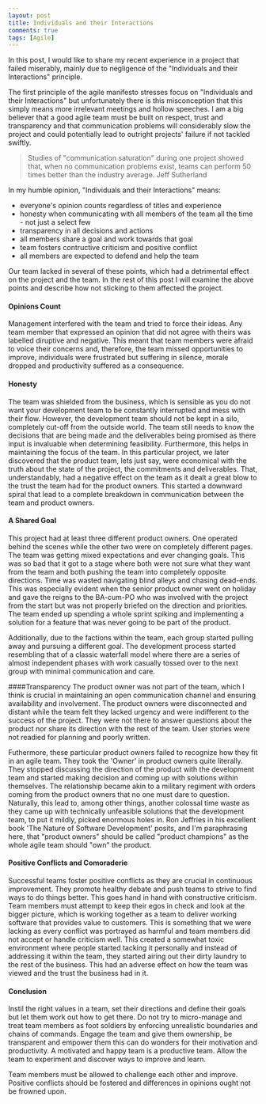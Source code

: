 ```yaml
---
layout: post
title: Individuals and their Interactions
comments: true
tags: [Agile]
---
```

In this post, I would like to share my recent experience in a project that failed miserably, mainly due to negligence of the "Individuals and their Interactions" principle.

The first principle of the agile manifesto stresses focus on "Individuals and their Interactions" but unfortunately there is this misconception that this simply means more irrelevant meetings and hollow speeches. I am a big believer that a good agile team must be built on respect, trust and transparency and that communication problems will considerably slow the project and could potentially lead to outright projects' failure if not tackled swiftly.

> Studies of "communication saturation" during one project showed that, when no communication problems exist, teams can perform 50 times better than the industry average. Jeff Sutherland

In my humble opinion, "Individuals and their Interactions" means:
- everyone's opinion counts regardless of titles and experience
- honesty when communicating with all members of the team all the time - not just a select few
- transparency in all decisions and actions
- all members share a goal and work towards that goal
- team fosters contructive criticism and positive conflict
- all members are expected to defend and help the team

Our team lacked in several of these points, which had a detrimental effect on the project and the team. In the rest of this post I will examine the above points and describe how not sticking to them affected the project.

#### Opinions Count
Management interfered with the team and tried to force their ideas. Any team member that expressed an opinion that did not agree with theirs was labelled diruptive and negative. This meant that team members were afraid to voice their concerns and, therefore, the team missed opportunities to improve, individuals were frustrated but suffering in silence, morale dropped and productivity suffered as a consequence.

#### Honesty
The team was shielded from the business, which is sensible as you do not want your development team to be constantly interrupted and mess with their flow. However, the development team should not be kept in a silo, completely cut-off from the outside world. The team still needs to know the decisions that are being made and the deliverables being promised as there input is invaluable when determining feasibility. Furthermore, this helps in maintaining the focus of the team. In this particular project, we later discovered that the product team, lets just say, were economical with the truth about the state of the project, the commitments and deliverables. That, understandably, had a negative effect on the team as it dealt a great blow to the trust the team had for the product owners. This started a downward spiral that lead to a complete breakdown in communication between the team and product owners.

#### A Shared Goal
This project had at least three different product owners. One operated behind the scenes while the other two were on completely different pages. The team was getting mixed expectations and ever changing goals. This was so bad that it got to a stage where both were not sure what they want from the team and both pushing the team into completely opposite directions. Time was wasted navigating blind alleys and chasing dead-ends. This was especially evident when the senior product owner went on holiday and gave the reigns to the BA-cum-PO who was involved with the project from the start but was not properly briefed on the direction and priorities. The team ended up spending a whole sprint spiking and implementing a solution for a feature that was never going to be part of the product.

Additionally, due to the factions within the team, each group started pulling away and pursuing a different goal. The development process started resembling that of a classic waterfall model where there are a series of almost independent phases with work casually tossed over to the next group with minimal communication and care. 

####Transparency
The product owner was not part of the team, which I think is crucial in maintaining an open communication channel and ensuring availability and involvement. The product owners were disconnected and distant while the team felt they lacked urgency and were indifferent to the success of the project. They were not there to answer questions about the product nor share its direction with the rest of the team. User stories were not readied for planning and poorly written. 

Futhermore, these particular product owners failed to recognize how they fit in an agile team. They took the 'Owner' in product owners quite literally. They stopped discussing the direction of the product with the development team and started making decision and coming up with solutions within themselves. The relationship became akin to a military regiment with orders coming from the product owners that no one must dare to question. Naturally, this lead to, among other things, another colossal time waste as they came up with technically unfeasible solutions that the development team, to put it mildly, picked enormous holes in. Ron Jeffries in his excellent book 'The Nature of Software Development' posits, and I'm paraphrasing here, that "product owners" should be called "product champions" as the whole agile team should "own" the product.

#### Positive Conflicts and Comoraderie
Successful teams foster positive conflicts as they are crucial in continuous improvement. They promote healthy debate and push teams to strive to find ways to do things better. This goes hand in hand with constructive criticism. Team members must attempt to keep their egos in check and look at the bigger picture, which is working together as a team to deliver working software that provides value to customers. This is something that we were lacking as every conflict was portrayed as harmful and team members did not accept or handle criticism well. This created a somewhat toxic environment where people started tacking it personally and instead of addressing it within the team, they started airing out their dirty laundry to the rest of the business. This had an adverse effect on how the team was viewed and the trust the business had in it.

#### Conclusion
Instil the right values in a team, set their directions and define their goals but let them work out how to get there. Do not try to micro-manage and treat team members as foot soldiers by enforcing unrealistic boundaries and chains of commands. Engage the team and give them ownership, be transparent and empower them this can do wonders for their motivation and productivity. A motivated and happy team is a productive team. Allow the team to experiment and discover ways to improve and learn.

Team members must be allowed to challenge each other and improve. Positive conflicts should be fostered and differences in opinions ought not be frowned upon.  

